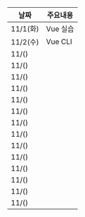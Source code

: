 |날짜|주요내용|
|------|---|
|11/1(화)|Vue 실습|
|11/2(수)|Vue CLI|
|11/()||
|11/()||
|11/()||
|11/()||
|11/()||
|11/()||
|11/()||
|11/()||
|11/()||
|11/()||
|11/()||
|11/()||
|11/()||
|11/()||